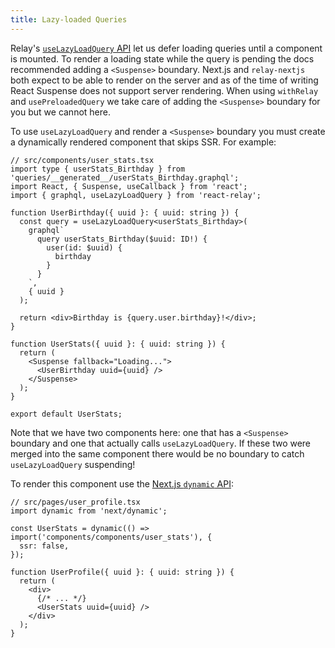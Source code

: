```yaml
---
title: Lazy-loaded Queries
---
```


Relay's [`useLazyLoadQuery` API](https://relay.dev/docs/api-reference/use-lazy-load-query/) let us
defer loading queries until a component is mounted. To render a loading state while the query is
pending the docs recommended adding a `<Suspense>` boundary. Next.js and `relay-nextjs` both expect
to be able to render on the server and as of the time of writing React Suspense does not support
server rendering. When using `withRelay` and `usePreloadedQuery` we take care of adding the `<Suspense>`
boundary for you but we cannot here.

To use `useLazyLoadQuery` and render a `<Suspense>` boundary you must create a dynamically rendered
component that skips SSR. For example:

```tsx
// src/components/user_stats.tsx
import type { userStats_Birthday } from 'queries/__generated__/userStats_Birthday.graphql';
import React, { Suspense, useCallback } from 'react';
import { graphql, useLazyLoadQuery } from 'react-relay';

function UserBirthday({ uuid }: { uuid: string }) {
  const query = useLazyLoadQuery<userStats_Birthday>(
    graphql`
      query userStats_Birthday($uuid: ID!) {
        user(id: $uuid) {
          birthday
        }
      }
    `,
    { uuid }
  );

  return <div>Birthday is {query.user.birthday}!</div>;
}

function UserStats({ uuid }: { uuid: string }) {
  return (
    <Suspense fallback="Loading...">
      <UserBirthday uuid={uuid} />
    </Suspense>
  );
}

export default UserStats;
```

Note that we have two components here: one that has a `<Suspense>` boundary and one that actually
calls `useLazyLoadQuery`. If these two were merged into the same component there would be no boundary
to catch `useLazyLoadQuery` suspending!

To render this component use the [Next.js `dynamic` API](https://nextjs.org/docs/advanced-features/dynamic-import):

```tsx
// src/pages/user_profile.tsx
import dynamic from 'next/dynamic';

const UserStats = dynamic(() => import('components/components/user_stats'), {
  ssr: false,
});

function UserProfile({ uuid }: { uuid: string }) {
  return (
    <div>
      {/* ... */}
      <UserStats uuid={uuid} />
    </div>
  );
}
```
